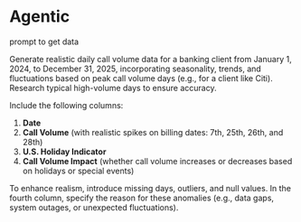# Agentic

prompt to get data

Generate realistic daily call volume data for a banking client from January 1, 2024, to December 31, 2025, incorporating seasonality, trends, and fluctuations based on peak call volume days (e.g., for a client like Citi). Research typical high-volume days to ensure accuracy.  

Include the following columns:  
1. **Date**  
2. **Call Volume** (with realistic spikes on billing dates: 7th, 25th, 26th, and 28th)  
3. **U.S. Holiday Indicator**  
4. **Call Volume Impact** (whether call volume increases or decreases based on holidays or special events)  

To enhance realism, introduce missing days, outliers, and null values. In the fourth column, specify the reason for these anomalies (e.g., data gaps, system outages, or unexpected fluctuations).
